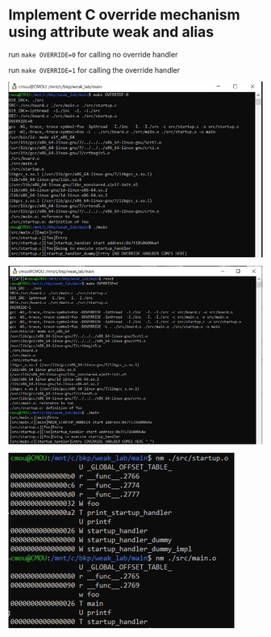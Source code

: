 # Implement C override mechanism using __attribute__ weak and alias

run `make OVERRIDE=0` for calling no override handler

run `make OVERRIDE=1` for calling the override handler

![image](https://github.com/MouChiaHung/ATTRIBUTE_WEAK/blob/master/no_override.jpg)

![image](https://github.com/MouChiaHung/ATTRIBUTE_WEAK/blob/master/override.jpg)

![image](https://github.com/MouChiaHung/ATTRIBUTE_WEAK/blob/master/nm.JPG)